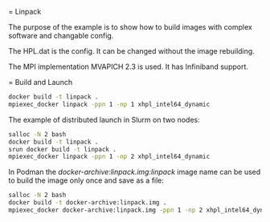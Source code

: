= Linpack

The purpose of the example is to show how to build images with complex software and changable config.

The HPL.dat is the config. It can be changed without the image rebuilding.

The MPI implementation MVAPICH 2.3 is used. It has Infiniband support.


= Build and Launch

```bash
docker build -t linpack .
mpiexec_docker linpack -ppn 1 -np 1 xhpl_intel64_dynamic
```

The example of distributed launch in Slurm on two nodes:

```bash
salloc -N 2 bash
docker build -t linpack .
srun docker build -t linpack .
mpiexec_docker linpack -ppn 1 -np 2 xhpl_intel64_dynamic
```

In Podman the *docker-archive:linpack.img:linpack* image name can be used to build the image only once and save as a file:
```bash
salloc -N 2 bash
docker build -t docker-archive:linpack.img .
mpiexec_docker docker-archive:linpack.img -ppn 1 -np 2 xhpl_intel64_dynamic

```



